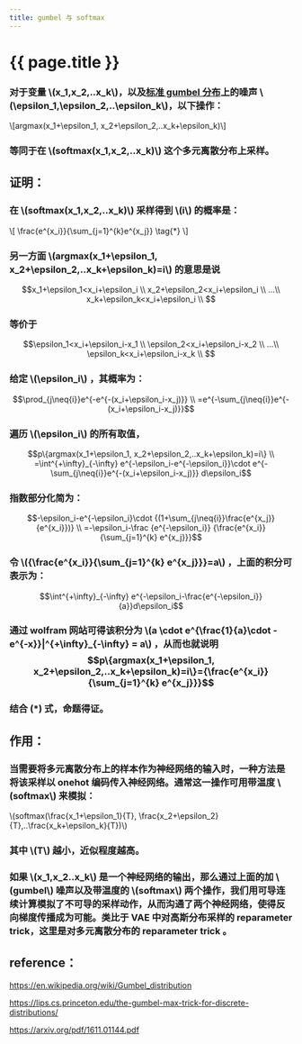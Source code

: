 ```yaml
---
title: gumbel 与 softmax
---
```


{{ page.title }}
===============

### 对于变量 \\(x_1,x_2,..x_k\\)，以及[标准 gumbel 分布](https://en.wikipedia.org/wiki/Gumbel_distribution)上的噪声 \\(\epsilon_1,\epsilon_2,..\epsilon_k\\)，以下操作：

\\[argmax(x_1+\epsilon_1, x_2+\epsilon_2,..x_k+\epsilon_k)\\]

### 等同于在 \\(softmax(x_1,x_2,..x_k)\\) 这个多元离散分布上采样。

## 证明：

### 在 \\(softmax(x_1,x_2,..x_k)\\) 采样得到 \\(i\\) 的概率是：
\\[ \frac{e^{x_i}}{\sum_{j=1}^{k}e^{x_j}} \tag{*} \\]

### 另一方面 \\(argmax(x_1+\epsilon_1, x_2+\epsilon_2,..x_k+\epsilon_k)=i\\) 的意思是说
$$x_1+\epsilon_1<x_i+\epsilon_i \\
x_2+\epsilon_2<x_i+\epsilon_i \\
...\\
x_k+\epsilon_k<x_i+\epsilon_i \\
$$
### 等价于
$$\epsilon_1<x_i+\epsilon_i-x_1 \\
\epsilon_2<x_i+\epsilon_i-x_2 \\
...\\
\epsilon_k<x_i+\epsilon_i-x_k \\
$$

### 给定 \\(\epsilon_i\\) ，其概率为：
$$\prod_{j\neq{i}}e^{-e^{-(x_i+\epsilon_i-x_j)}} \\
=e^{-\sum_{j\neq{i}}e^{-(x_i+\epsilon_i-x_j)}}$$

### 遍历 \\(\epsilon_i\\) 的所有取值，
$$p\{argmax(x_1+\epsilon_1, x_2+\epsilon_2,..x_k+\epsilon_k)=i\} \\
=\int^{+\infty}_{-\infty} e^{-\epsilon_i-e^{-\epsilon_i}}\cdot e^{-\sum_{j\neq{i}}e^{-(x_i+\epsilon_i-x_j)}} d\epsilon_i$$

### 指数部分化简为：

$$-\epsilon_i-e^{-\epsilon_i}\cdot {(1+\sum_{j\neq{i}}\frac{e^{x_j}}{e^{x_i}})} \\
=-\epsilon_i-\frac {e^{-\epsilon_i}} {\frac{e^{x_i}}{\sum_{j=1}^{k} e^{x_j}}}$$

### 令 \\({\frac{e^{x_i}}{\sum_{j=1}^{k} e^{x_j}}}=a\\) ，上面的积分可表示为：
$$\int^{+\infty}_{-\infty} e^{-\epsilon_i-\frac{e^{-\epsilon_i}}{a}}d\epsilon_i$$

### 通过 wolfram 网站可得该积分为 \\(a \cdot e^{\frac{1}{a}\cdot -e^{-x}}|^{+\infty}_{-\infty} = a\\) ，从而也就说明 $$p\{argmax(x_1+\epsilon_1, x_2+\epsilon_2,..x_k+\epsilon_k)=i\}={\frac{e^{x_i}}{\sum_{j=1}^{k} e^{x_j}}}$$

### 结合 (*) 式，命题得证。

## 作用：

### 当需要将多元离散分布上的样本作为神经网络的输入时，一种方法是将该采样以 onehot 编码传入神经网络。通常这一操作可用带温度 \\(softmax\\) 来模拟：
\\(softmax(\frac{x_1+\epsilon_1}{T}, \frac{x_2+\epsilon_2}{T},..\frac{x_k+\epsilon_k}{T})\\)

### 其中 \\(T\\) 越小，近似程度越高。
### 如果 \\(x_1,x_2..x_k\\) 是一个神经网络的输出，那么通过上面的加 \\(gumbel\\) 噪声以及带温度的 \\(softmax\\) 两个操作，我们用可导连续计算模拟了不可导的采样动作，从而沟通了两个神经网络，使得反向梯度传播成为可能。类比于 VAE 中对高斯分布采样的 reparameter trick，这里是对多元离散分布的 reparameter trick 。


## reference：

https://en.wikipedia.org/wiki/Gumbel_distribution

https://lips.cs.princeton.edu/the-gumbel-max-trick-for-discrete-distributions/

https://arxiv.org/pdf/1611.01144.pdf

